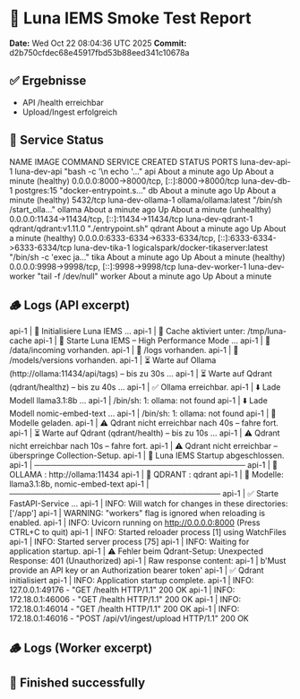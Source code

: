 # 🧪 Luna IEMS Smoke Test Report
**Date:** Wed Oct 22 08:04:36 UTC 2025
**Commit:** d2b750cfdec68e45917fbd53b88eed341c10678a

## ✅ Ergebnisse
- API /health erreichbar
- Upload/Ingest erfolgreich

## 🧩 Service Status
NAME                IMAGE                                   COMMAND                  SERVICE   CREATED              STATUS                          PORTS
luna-dev-api-1      luna-dev-api                            "bash -c '\n  echo '…"   api       About a minute ago   Up About a minute (healthy)     0.0.0.0:8000->8000/tcp, [::]:8000->8000/tcp
luna-dev-db-1       postgres:15                             "docker-entrypoint.s…"   db        About a minute ago   Up About a minute (healthy)     5432/tcp
luna-dev-ollama-1   ollama/ollama:latest                    "/bin/sh /start_olla…"   ollama    About a minute ago   Up About a minute (unhealthy)   0.0.0.0:11434->11434/tcp, [::]:11434->11434/tcp
luna-dev-qdrant-1   qdrant/qdrant:v1.11.0                   "./entrypoint.sh"        qdrant    About a minute ago   Up About a minute (healthy)     0.0.0.0:6333-6334->6333-6334/tcp, [::]:6333-6334->6333-6334/tcp
luna-dev-tika-1     logicalspark/docker-tikaserver:latest   "/bin/sh -c 'exec ja…"   tika      About a minute ago   Up About a minute (healthy)     0.0.0.0:9998->9998/tcp, [::]:9998->9998/tcp
luna-dev-worker-1   luna-dev-worker                         "tail -f /dev/null"      worker    About a minute ago   Up About a minute               

## 🪵 Logs (API excerpt)
api-1  | 🚀 Initialisiere Luna IEMS ...
api-1  | 🧩 Cache aktiviert unter: /tmp/luna-cache
api-1  | 🚀 Starte Luna IEMS – High Performance Mode …
api-1  | 📁 /data/incoming vorhanden.
api-1  | 📁 /logs vorhanden.
api-1  | 📁 /models/versions vorhanden.
api-1  | ⏳ Warte auf Ollama (http://ollama:11434/api/tags) – bis zu 30s …
api-1  | ⏳ Warte auf Qdrant (qdrant/healthz) – bis zu 40s …
api-1  | ✅ Ollama erreichbar.
api-1  | ⬇️ Lade Modell llama3.1:8b …
api-1  | /bin/sh: 1: ollama: not found
api-1  | ⬇️ Lade Modell nomic-embed-text …
api-1  | /bin/sh: 1: ollama: not found
api-1  | 🧠 Modelle geladen.
api-1  | ⚠️ Qdrant nicht erreichbar nach 40s – fahre fort.
api-1  | ⏳ Warte auf Qdrant (qdrant/health) – bis zu 10s …
api-1  | ⚠️ Qdrant nicht erreichbar nach 10s – fahre fort.
api-1  | ⚠️ Qdrant nicht erreichbar – überspringe Collection-Setup.
api-1  | 🌙 Luna IEMS Startup abgeschlossen.
api-1  | ──────────────────────────────────────
api-1  | 🧠 OLLAMA : http://ollama:11434
api-1  | 📡 QDRANT : qdrant
api-1  | 🧩 Modelle: llama3.1:8b, nomic-embed-text
api-1  | ──────────────────────────────────────
api-1  | ✅ Starte FastAPI-Service ...
api-1  | INFO:     Will watch for changes in these directories: ['/app']
api-1  | WARNING:  "workers" flag is ignored when reloading is enabled.
api-1  | INFO:     Uvicorn running on http://0.0.0.0:8000 (Press CTRL+C to quit)
api-1  | INFO:     Started reloader process [1] using WatchFiles
api-1  | INFO:     Started server process [75]
api-1  | INFO:     Waiting for application startup.
api-1  | ⚠️ Fehler beim Qdrant-Setup: Unexpected Response: 401 (Unauthorized)
api-1  | Raw response content:
api-1  | b'Must provide an API key or an Authorization bearer token'
api-1  | ✅ Qdrant initialisiert
api-1  | INFO:     Application startup complete.
api-1  | INFO:     127.0.0.1:49176 - "GET /health HTTP/1.1" 200 OK
api-1  | INFO:     172.18.0.1:46006 - "GET /health HTTP/1.1" 200 OK
api-1  | INFO:     172.18.0.1:46014 - "GET /health HTTP/1.1" 200 OK
api-1  | INFO:     172.18.0.1:46016 - "POST /api/v1/ingest/upload HTTP/1.1" 200 OK

## 🪵 Logs (Worker excerpt)

## 🚀 Finished successfully
